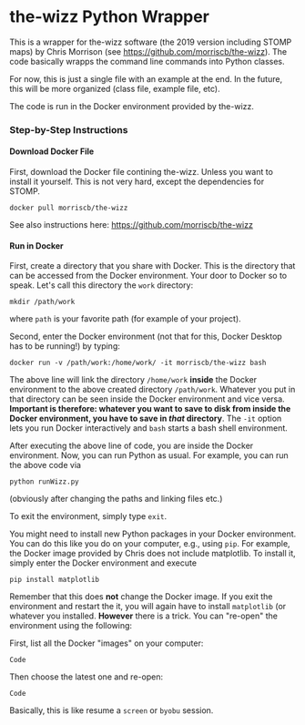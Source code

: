 # the-wizz Python Wrapper

This is a wrapper for the-wizz software (the 2019 version including STOMP maps) by Chris Morrison (see https://github.com/morriscb/the-wizz). 
The code basically wrapps the command line commands into Python classes.

For now, this is just a single file with an example at the end. In the future, this will be more organized (class file, example file, etc).

The code is run in the Docker environment provided by the-wizz. 

### Step-by-Step Instructions

#### Download Docker File
First, download the Docker file contining the-wizz. Unless you want to install it yourself. This is not very hard, except the dependencies for STOMP.

```
docker pull morriscb/the-wizz
```

See also instructions here: https://github.com/morriscb/the-wizz


#### Run in Docker

First, create a directory that you share with Docker. This is the directory that can be accessed from the Docker environment. Your door to Docker so to speak.
Let's call this directory the `work` directory:

```
mkdir /path/work
```

where `path` is your favorite path (for example of your project).


Second, enter the Docker environment (not that for this, Docker Desktop has to be running!) by typing:

```
docker run -v /path/work:/home/work/ -it morriscb/the-wizz bash
```

The above line will link the directory `/home/work` **inside** the Docker environment to the above created directory `/path/work`. Whatever you put in that directory can be seen inside the Docker environment and vice versa. **Important is therefore: whatever you want to save to disk from inside the Docker environment, you have to save in _that_ directory**.
The `-it` option lets you run Docker interactively and `bash` starts a bash shell environment.

After executing the above line of code, you are inside the Docker environment. Now, you can run Python as usual. For example, you can run the above code via

```
python runWizz.py
```

(obviously after changing the paths and linking files etc.)

To exit the environment, simply type `exit`.

You might need to install new Python packages in your Docker environment. You can do this like you do on your computer, e.g., using `pip`.
For example, the Docker image provided by Chris does not include matplotlib. To install it, simply enter the Docker environment and execute

```
pip install matplotlib
```

Remember that this does **not** change the Docker image. If you exit the environment and restart the it, you will again have to install `matplotlib` (or whatever you installed. **However** there is a trick. You can "re-open" the environment using the following:

First, list all the Docker "images" on your computer:

```
Code
```

Then choose the latest one and re-open:

```
Code
```

Basically, this is like resume a `screen` or `byobu` session.


